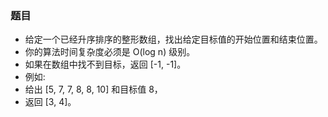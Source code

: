 ### 题目
* 给定一个已经升序排序的整形数组，找出给定目标值的开始位置和结束位置。
* 你的算法时间复杂度必须是 O(log n) 级别。
* 如果在数组中找不到目标，返回 [-1, -1]。
* 例如:
* 给出 [5, 7, 7, 8, 8, 10] 和目标值 8，
* 返回 [3, 4]。